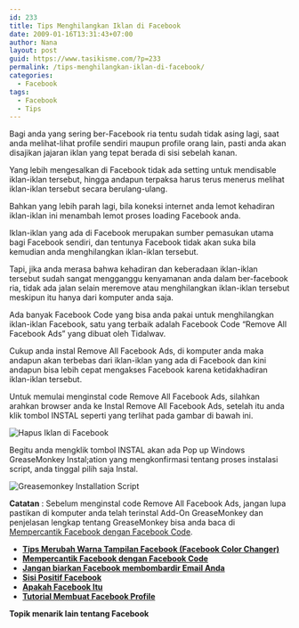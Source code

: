 ```yaml
---
id: 233
title: Tips Menghilangkan Iklan di Facebook
date: 2009-01-16T13:31:43+07:00
author: Nana
layout: post
guid: https://www.tasikisme.com/?p=233
permalink: /tips-menghilangkan-iklan-di-facebook/
categories:
  - Facebook
tags:
  - Facebook
  - Tips
---
```

Bagi anda yang sering ber-Facebook ria tentu sudah tidak asing lagi, saat anda melihat-lihat profile sendiri maupun profile orang lain, pasti anda akan disajikan jajaran iklan yang tepat berada di sisi sebelah kanan.

Yang lebih mengesalkan di Facebook tidak ada setting untuk mendisable iklan-iklan tersebut, hingga andapun terpaksa harus terus menerus melihat iklan-iklan tersebut secara berulang-ulang.

Bahkan yang lebih parah lagi, bila koneksi internet anda lemot kehadiran iklan-iklan ini menambah lemot proses loading Facebook anda.

Iklan-iklan yang ada di Facebook merupakan sumber pemasukan utama bagi Facebook sendiri, dan tentunya Facebook tidak akan suka bila kemudian anda menghilangkan iklan-iklan tersebut.

Tapi, jika anda merasa bahwa kehadiran dan keberadaan iklan-iklan tersebut sudah sangat mengganggu kenyamanan anda dalam ber-facebook ria, tidak ada jalan selain meremove atau menghilangkan iklan-iklan tersebut meskipun itu hanya dari komputer anda saja.

Ada banyak Facebook Code yang bisa anda pakai untuk menghilangkan iklan-iklan Facebook, satu yang terbaik adalah Facebook Code “Remove All Facebook Ads” yang dibuat oleh Tidalwav.

Cukup anda instal Remove All Facebook Ads, di komputer anda maka andapun akan terbebas dari iklan-iklan yang ada di Facebook dan kini andapun bisa lebih cepat mengakses Facebook karena ketidakhadiran iklan-iklan tersebut.

Untuk memulai menginstal code Remove All Facebook Ads, silahkan arahkan browser anda ke Instal Remove All Facebook Ads, setelah itu anda klik tombol INSTAL seperti yang terlihat pada gambar di bawah ini.

<div>
  <img  title="Script untuk Hapus Iklan di Facebook" src="https://wisatacinta.files.wordpress.com/2009/01/hapus_iklan.gif" alt="Hapus Iklan di Facebook" border="0" />
</div>

Begitu anda mengklik tombol INSTAL akan ada Pop up Windows GreaseMonkey Instal;ation yang mengkonfirmasi tentang proses instalasi script, anda tinggal pilih saja Instal.

<div>
  <img  title="Proses Instalasi Script di Greasemonkey " src="https://wisatacinta.files.wordpress.com/2009/01/greasemonkey_instal.gif" alt="Greasemonkey Installation Script" border="0" />
</div>

**Catatan** : Sebelum menginstal code Remove All Facebook Ads, jangan lupa pastikan di komputer anda telah terinstal Add-On GreaseMonkey dan penjelasan lengkap tentang GreaseMonkey bisa anda baca di [Mempercantik Facebook dengan Facebook Code](https://www.tasikisme.com/mempercantik-facebook-dengan-facebook-code "Mempercantik Facebook dengan Facebook Code").

<div class="bubble3">
  <div>
    <div>
      <div>
        <div>
          <div>
            <ul>
              <li>
                <strong><a title="Tips Merubah Warna Tampilan Facebook" href="https://www.tasikisme.com/tips-merubah-warna-tampilan-facebook/">Tips Merubah Warna Tampilan Facebook (Facebook Color Changer) </a> </strong>
              </li>
              <li>
                <strong><a title="Mempercantik Facebook dengan Facebook Code" href="https://www.tasikisme.com/mempercantik-facebook-dengan-facebook-code/">Mempercantik Facebook dengan Facebook Code</a> </strong>
              </li>
              <li>
                <strong><a title="Jangan Biarkan Facebook Membombardir Email Anda" href="https://www.tasikisme.com/jangan-biarkan-facebook-membombardir-email-anda/">Jangan biarkan Facebook membombardir Email Anda</a> </strong>
              </li>
              <li>
                <strong><a title="Sisi Positif FS, FB atau MS" href="https://www.tasikisme.com/sisi-positif-fs-fb-atau-ms/">Sisi Positif Facebook </a> </strong>
              </li>
              <li>
                <strong><a title="Apakah Facebook Itu?" href="https://www.tasikisme.com/apakah-facebook-itu/">Apakah Facebook Itu</a> </strong>
              </li>
              <li>
                <strong><a title="Tutorial Membuat Profile di Facebook" href="https://www.tasikisme.com/tutorial-membuat-profile-di-facebook/"> Tutorial Membuat Facebook Profile</a><br /> </strong>
              </li>
            </ul>
          </div>
        </div>
      </div>
    </div>
  </div>
  
  <p>
    <strong><span class="author">Topik menarik lain tentang Facebook </span> </strong>
  </p>
</div>